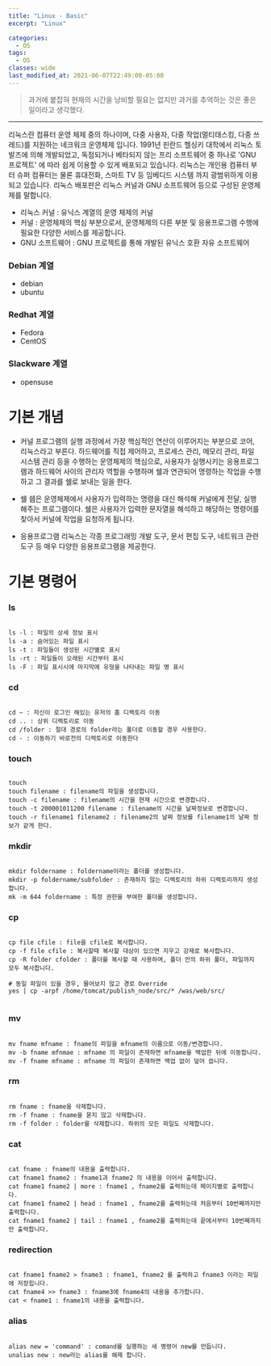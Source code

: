 ```yaml
---
title: "Linux - Basic"
excerpt: "Linux"

categories:
  - OS
tags:
  - OS
classes: wide
last_modified_at: 2021-06-07T22:49:00-05:00
---
```


> 과거에 붙잡혀 현재의 시간을 낭비할 필요는 없지만 과거를 추억하는 것은 좋은 일이라고 생각했다. 

***

리눅스란 컴퓨터 운영 체제 중의 하나이며, 다중 사용자, 다중 작업(멀티태스킹, 다중 쓰레드)를 지원하는 네크워크 운영체제 입니다. 1991년 핀란드 헬싱키 대학에서 리눅스 토발즈에 의해 개발되었고, 독점되거나 베타되지 않는 프리 소프트웨어 중 하나로 'GNU 프로젝트' 에 따라 쉽게 이용할 수 있게 배포되고 있습니다. 리눅스는 개인용 컴퓨터 부터 슈퍼 컴퓨터는 물론 휴대전화, 스마트 TV 등 임베디드 시스템 까지 광범위하게 이용되고 있습니다.
리눅스 배포판은 리눅스 커널과 GNU 소프트웨어 등으로 구성된 운영체제를 말합니다.  

- 리눅스 커널 : 유닉스 계열의 운영 체제의 커널
- 커널 : 운영체제의 핵심 부분으로서, 운영체제의 다른 부분 및 응용프로그램 수행에 필요한 다양한 서비스를 제공합니다.
- GNU 소프트웨어 : GNU 프로젝트를 통해 개발된 유닉스 호환 자유 소프트웨어


### Debian 계열
- debian
- ubuntu
### Redhat 계열
- Fedora
- CentOS
### Slackware 계열
- opensuse


# 기본 개념 

- 커널
프로그램의 실행 과정에서 가장 핵심적인 연산이 이루어지는 부분으로 코어, 리눅스라고 부른다. 하드웨어를 직접 제어하고, 프로세스 관리, 메모리 관리, 파일 시스템 관리 등을 수행하는 운영체제의 핵심으로, 사용자가 실행시키는 응용프로그램과 하드웨어 사이의 관리자 역할을 수행하며 쉘과 연관되어 명령하는 작업을 수행하고 그 결과를 쉘로 보내는 일을 한다.

- 쉘
쉡은 운영체제에서 사용자가 입력하는 명령을 대신 해석해 커널에게 전달, 실행해주는 프로그램이다. 쉘은 사용자가 입력한 문자열을 해석하고 해당하는 명령어를 찾아서 커널에 작업을 요청하게 됩니다.

- 응용프로그램
리눅스는 각종 프로그래밍 개발 도구, 문서 편집 도구, 네트워크 관련 도구 등 매우 다양한 응용프로그램을 제공한다.

# 기본 명령어 

### ls

```shell

ls -l : 파일의 상세 정보 표시 
ls -a : 숨어있는 파일 표시 
ls -t : 파일들이 생성된 시간별로 표시 
ls -rt : 파일들이 오래된 시간부터 표시 
ls -F : 파일 표시시에 마지막에 유형을 나타내는 파일 명 표시 

```

### cd

```shell

cd ~ : 자신이 로그인 해있는 유저의 홈 디렉토리 이동 
cd .. : 상위 디렉토리로 이동 
cd /folder : 절대 경로의 folder라는 폴더로 이동할 경우 사용한다. 
cd - : 이동하기 바로전의 디렉토리로 이동한다

```

### touch

```shell

touch 
touch filename : filename의 파일을 생성합니다. 
touch -c filename : filename의 시간을 현재 시간으로 변경합니다. 
touch -t 200001011200 filename : filename의 시간을 날짜정보로 변경합니다. 
touch -r filename1 filename2 : filename2의 날짜 정보를 filename1의 날짜 정보가 같게 한다. 

```

### mkdir

```shell

mkdir foldername : foldername이라는 폴더를 생성합니다. 
mkdir -p foldername/subfolder : 존재하지 않는 디렉토리의 하위 디렉토리까지 생성합니다. 
mk -m 644 foldername : 특정 권한을 부여한 폴더를 생성합니다. 

```

### cp 

```shell

cp file cfile : file을 cfile로 복사합니다. 
cp -f file cfile : 복사할때 복사할 대상이 있으면 지우고 강제로 복사합니다. 
cp -R folder cfolder : 폴더를 복사할 때 사용하며, 폴더 안의 하위 폴더, 파일까지 모두 복사합니다. 

# 동일 파일이 있을 경우, 물어보지 않고 경로 Override
yes | cp -arpf /home/tomcat/publish_node/src/* /was/web/src/
      
```

### mv

```shell

mv fname mfname : fname의 파일을 mfname의 이름으로 이동/변경합니다. 
mv -b fname mfnmae : mfname 의 파일이 존재하면 mfname을 백업한 뒤에 이동합니다. 
mv -f fname mfname : mfname 의 파일이 존재하면 백업 없이 덮어 씁니다. 

```

### rm

```shell

rm fname : fname을 삭제합니다. 
rm -f fname : fname을 묻지 않고 삭제합니다. 
rm -f folder : folder를 삭제합니다. 하위의 모든 파일도 삭제합니다. 

```

### cat 

```shell

cat fname : fname의 내용을 출력합니다. 
cat fname1 fname2 : fname1과 fname2 의 내용을 이어서 출력합니다. 
cat fname1 fname2 | more : fname1 , fname2를 출력하는데 페이지별로 출력합니다. 
cat fname1 fname2 | head : fname1 , fname2를 출력하는데 처음부터 10번째까지만 출력합니다. 
cat fname1 fname2 | tail : fname1 , fname2를 출력하는데 끝에서부터 10번째까지만 출력합니다.  

```

### redirection

```shell

cat fname1 fname2 > fname3 : fname1, fname2 를 출력하고 fname3 이라는 파일에 저장힙니다. 
cat fname4 >> fname3 : fname3에 fname4의 내용을 추가합니다. 
cat < fname1 : fname1의 내용을 출력합니다. 

```

### alias

```shell

alias new = 'command' : comand를 실행하는 새 명령어 new를 만듭니다. 
unalias new : new라는 alias를 해제 합니다.

```